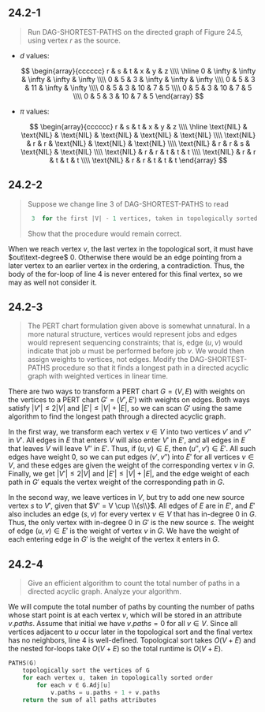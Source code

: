 ## 24.2-1

> Run $\text{DAG-SHORTEST-PATHS}$ on the directed graph of Figure 24.5, using vertex $r$ as the source.

- $d$ values:

    $$
    \begin{array}{cccccc}
    r & s & t & x & y & z \\\\
    \hline
    0 & \infty & \infty & \infty & \infty & \infty \\\\
    0 & 5 & 3 & \infty & \infty & \infty \\\\
    0 & 5 & 3 & 11 & \infty & \infty \\\\
    0 & 5 & 3 & 10 & 7 & 5 \\\\
    0 & 5 & 3 & 10 & 7 & 5 \\\\
    0 & 5 & 3 & 10 & 7 & 5
    \end{array}
    $$

- $\pi$ values:

    $$
    \begin{array}{cccccc}
    r & s & t & x & y & z \\\\
    \hline
    \text{NIL} & \text{NIL} & \text{NIL} & \text{NIL} & \text{NIL} & \text{NIL} \\\\
    \text{NIL} & r & r & \text{NIL} & \text{NIL} & \text{NIL} \\\\
    \text{NIL} & r & r & s & \text{NIL} & \text{NIL} \\\\
    \text{NIL} & r & r & t & t & t \\\\
    \text{NIL} & r & r & t & t & t \\\\
    \text{NIL} & r & r & t & t & t
    \end{array}
    $$

## 24.2-2

> Suppose we change line 3 of $\text{DAG-SHORTEST-PATHS}$ to read
>
> ```cpp
>  3  for the first |V| - 1 vertices, taken in topologically sorted order
> ```
>
> Show that the procedure would remain correct.

When we reach vertex $v$, the last vertex in the topological sort, it must have $out\text-degree$ $0$. Otherwise there would be an edge pointing from a later vertex to an earlier vertex in the ordering, a contradiction. Thus, the body of the for-loop of line 4 is never entered for this final vertex, so we may as well not consider it.

## 24.2-3

> The PERT chart formulation given above is somewhat unnatural. In a more natural structure, vertices would represent jobs and edges would represent sequencing constraints; that is, edge $(u, v)$ would indicate that job $u$ must be performed before job $v$. We would then assign weights to vertices, not edges. Modify the $\text{DAG-SHORTEST-PATHS}$ procedure so that it finds a longest path in a directed acyclic graph with weighted vertices in linear time.

There are two ways to transform a PERT chart $G = (V, E)$ with weights on the vertices to a PERT chart $G' = (V', E')$ with weights on edges. Both ways satisfy $|V'| \le 2|V|$ and $|E'| \le |V| + |E|$, so we can scan $G'$ using the same algorithm to find the longest path through a directed acyclic graph.

In the first way, we transform each vertex $v \in V$ into two vertices $v'$ and $v''$ in $V'$. All edges in $E$ that enters $V$ will also enter $V'$ in $E'$, and all edges in $E$ that leaves $V$ will leave $V''$ in $E'$. Thus, if $(u, v) \in E$, then $(u'', v') \in E'$. All such edges have weight 0, so we can put edges $(v', v'')$ into $E'$ for all vertices $v \in V$, and these edges are given the weight of the corresponding vertex $v$ in $G$. Finally, we get $|V'| \le 2|V|$ and $|E'| \le |V| + |E|$, and the edge weight of each path in $G'$ equals the vertex weight of the corresponding path in $G$.

In the second way, we leave vertices in $V$, but try to add one new source vertex $s$ to $V'$, given that $V' = V \cup \\{s\\}$. All edges of $E$ are in $E'$, and $E'$ also includes an edge $(s, v)$ for every vertex $v \in V$ that has in-degree 0 in $G$. Thus, the only vertex with in-degree 0 in $G'$ is the new source $s$. The weight of edge $(u, v) \in E'$ is the weight of vertex $v$ in $G$. We have the weight of each entering edge in $G'$ is the weight of the vertex it enters in $G$.

## 24.2-4

> Give an efficient algorithm to count the total number of paths in a directed acyclic graph. Analyze your algorithm.

We will compute the total number of paths by counting the number of paths whose start point is at each vertex $v$, which will be stored in an attribute $v.paths$. Assume that initial we have $v.paths = 0$ for all $v \in V$. Since all vertices adjacent to $u$ occur later in the topological sort and the final vertex has no neighbors, line 4 is well-defined. Topological sort takes $O(V + E)$ and the nested for-loops take $O(V + E)$ so the total runtime is $O(V + E)$.

```cpp
PATHS(G)
    topologically sort the vertices of G
    for each vertex u, taken in topologically sorted order
        for each v ∈ G.Adj[u]
            v.paths = u.paths + 1 + v.paths
    return the sum of all paths attributes
```

